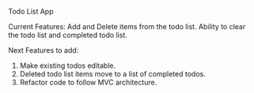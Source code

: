 Todo List App

Current Features:
Add and Delete items from the todo list.
Ability to clear the todo list and completed todo list.

Next Features to add:
1. Make existing todos editable.
2. Deleted todo list items move to a list of completed todos.
4. Refactor code to follow MVC architecture.

